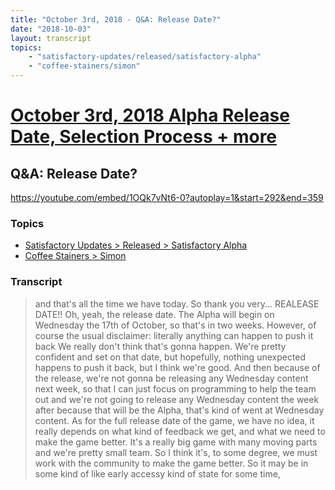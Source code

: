 ```yaml
---
title: "October 3rd, 2018 - Q&A: Release Date?"
date: "2018-10-03"
layout: transcript
topics: 
    - "satisfactory-updates/released/satisfactory-alpha"
    - "coffee-stainers/simon"
---
```

# [October 3rd, 2018 Alpha Release Date, Selection Process + more](../2018-10-03.md)
## Q&A: Release Date?
https://youtube.com/embed/1OQk7vNt6-0?autoplay=1&start=292&end=359
### Topics
* [Satisfactory Updates > Released > Satisfactory Alpha](../topics/satisfactory-updates/released/satisfactory-alpha.md)
* [Coffee Stainers > Simon](../topics/coffee-stainers/simon.md)

### Transcript

> and that's all the time we have today.
> So thank you very...
> REALEASE DATE!!
> Oh, yeah, the release date.
> The Alpha will begin on
> Wednesday the 17th of October,
> so that's in two weeks.
> However, of course the usual disclaimer:
> literally anything can happen to push it back
> We really don't think that's gonna happen. 
> We're pretty confident and set on that date,
> but hopefully, nothing unexpected
>  happens to push it back,
> but I think we're good.
> And then because of the release,
> we're not gonna be releasing any 
> Wednesday content next week,
> so that I can just focus on programming 
> to help the team out and
> we're not going to release any
> Wednesday content the week after
> because that will be the Alpha,
> that's kind of went at Wednesday content.
> As for the full release date of the game, 
> we have no idea,
> it really depends on what kind of feedback we get, and
> what we need to make the game better.
> It's a really big game with many moving parts
> and we're pretty small team.
> So I think it's, to some degree,
> we must work with the community
> to make the game better.
> So it may be in some kind of like
> early accessy kind of state for some time,
